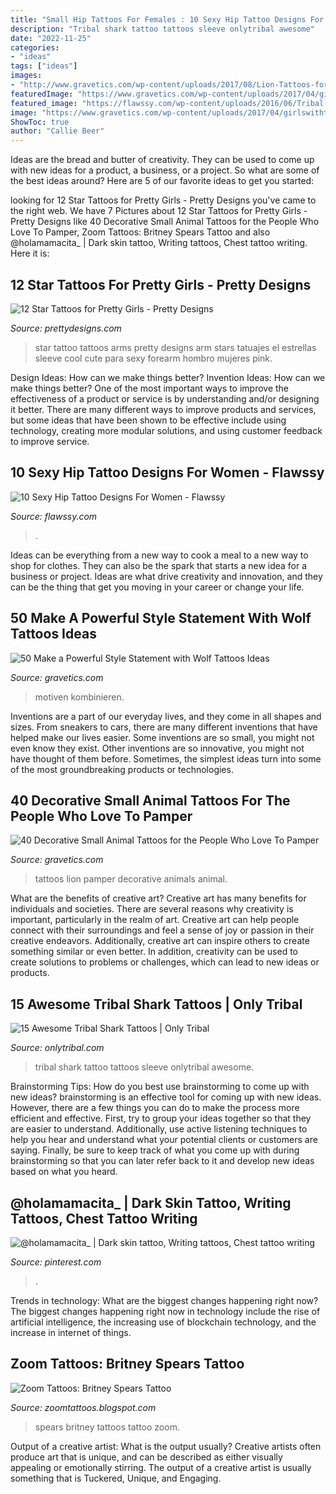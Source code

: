 ```yaml
---
title: "Small Hip Tattoos For Females : 10 Sexy Hip Tattoo Designs For Women"
description: "Tribal shark tattoo tattoos sleeve onlytribal awesome"
date: "2022-11-25"
categories:
- "ideas"
tags: ["ideas"]
images:
- "http://www.gravetics.com/wp-content/uploads/2017/08/Lion-Tattoos-for-Girls.jpg"
featuredImage: "https://www.gravetics.com/wp-content/uploads/2017/04/girlswithtattoos-wolftattoo-wolftattoos-coupletattoos.jpg"
featured_image: "https://flawssy.com/wp-content/uploads/2016/06/Tribal-Phoenix-Tattoo.jpg"
image: "https://www.gravetics.com/wp-content/uploads/2017/04/girlswithtattoos-wolftattoo-wolftattoos-coupletattoos.jpg"
ShowToc: true
author: "Callie Beer"
---
```



Ideas are the bread and butter of creativity. They can be used to come up with new ideas for a product, a business, or a project. So what are some of the best ideas around? Here are 5 of our favorite ideas to get you started:

	

		
looking for 12 Star Tattoos for Pretty Girls - Pretty Designs you've came to the right web. We have 7 Pictures about 12 Star Tattoos for Pretty Girls - Pretty Designs like 40 Decorative Small Animal Tattoos for the People Who Love To Pamper, Zoom Tattoos: Britney Spears Tattoo and also @holamamacita_ | Dark skin tattoo, Writing tattoos, Chest tattoo writing. Here it is:
		
    
## 12 Star Tattoos For Pretty Girls - Pretty Designs

<img loading=lazy src="http://www.prettydesigns.com/wp-content/uploads/2014/12/Star-Tattoo-on-Arms.jpg" onerror="this.onerror=null;this.src='https://tse4.mm.bing.net/th?id=OIP.u83yNokE4H2NiIDBwWvhjAHaJ4&amp;pid=15.1';" alt="12 Star Tattoos for Pretty Girls - Pretty Designs">

_Source: prettydesigns.com_

>star tattoo tattoos arms pretty designs arm stars tatuajes el estrellas sleeve cool cute para sexy forearm hombro mujeres pink. 

	

Design Ideas: How can we make things better?
Invention Ideas: How can we make things better?
One of the most important ways to improve the effectiveness of a product or service is by understanding and/or designing it better. There are many different ways to improve products and services, but some ideas that have been shown to be effective include using technology, creating more modular solutions, and using customer feedback to improve service.

    
## 10 Sexy Hip Tattoo Designs For Women - Flawssy

<img loading=lazy src="https://flawssy.com/wp-content/uploads/2016/06/Tribal-Phoenix-Tattoo.jpg" onerror="this.onerror=null;this.src='https://tse1.mm.bing.net/th?id=OIP.3hYDzj6qczDk6242KBkoIAHaLQ&amp;pid=15.1';" alt="10 Sexy Hip Tattoo Designs For Women - Flawssy">

_Source: flawssy.com_

>. 

	

Ideas can be everything from a new way to cook a meal to a new way to shop for clothes. They can also be the spark that starts a new idea for a business or project. Ideas are what drive creativity and innovation, and they can be the thing that get you moving in your career or change your life.

    
## 50 Make A Powerful Style Statement With Wolf Tattoos Ideas

<img loading=lazy src="https://www.gravetics.com/wp-content/uploads/2017/04/girlswithtattoos-wolftattoo-wolftattoos-coupletattoos.jpg" onerror="this.onerror=null;this.src='https://tse2.mm.bing.net/th?id=OIP.z57liYlx32Du-HKnlbe-uQHaJQ&amp;pid=15.1';" alt="50 Make a Powerful Style Statement with Wolf Tattoos Ideas">

_Source: gravetics.com_

>motiven kombinieren. 

	

Inventions are a part of our everyday lives, and they come in all shapes and sizes. From sneakers to cars, there are many different inventions that have helped make our lives easier. Some inventions are so small, you might not even know they exist. Other inventions are so innovative, you might not have thought of them before. Sometimes, the simplest ideas turn into some of the most groundbreaking products or technologies.

    
## 40 Decorative Small Animal Tattoos For The People Who Love To Pamper

<img loading=lazy src="http://www.gravetics.com/wp-content/uploads/2017/08/Lion-Tattoos-for-Girls.jpg" onerror="this.onerror=null;this.src='https://tse1.mm.bing.net/th?id=OIP.AZ07FeskroETmlRSgpZc8QHaIu&amp;pid=15.1';" alt="40 Decorative Small Animal Tattoos for the People Who Love To Pamper">

_Source: gravetics.com_

>tattoos lion pamper decorative animals animal. 

	

What are the benefits of creative art?
Creative art has many benefits for individuals and societies. There are several reasons why creativity is important, particularly in the realm of art. Creative art can help people connect with their surroundings and feel a sense of joy or passion in their creative endeavors. Additionally, creative art can inspire others to create something similar or even better. In addition, creativity can be used to create solutions to problems or challenges, which can lead to new ideas or products.

    
## 15 Awesome Tribal Shark Tattoos | Only Tribal

<img loading=lazy src="https://www.onlytribal.com/wp-content/uploads/2015/12/Tribal-Shark-Tattoo-Sleeve.jpg" onerror="this.onerror=null;this.src='https://tse2.mm.bing.net/th?id=OIP.An566SQzYcBF4KyI-WD9eAHaMY&amp;pid=15.1';" alt="15 Awesome Tribal Shark Tattoos | Only Tribal">

_Source: onlytribal.com_

>tribal shark tattoo tattoos sleeve onlytribal awesome. 

	

Brainstorming Tips: How do you best use brainstorming to come up with new ideas?
brainstorming is an effective tool for coming up with new ideas. However, there are a few things you can do to make the process more efficient and effective. First, try to group your ideas together so that they are easier to understand. Additionally, use active listening techniques to help you hear and understand what your potential clients or customers are saying. Finally, be sure to keep track of what you come up with during brainstorming so that you can later refer back to it and develop new ideas based on what you heard.

    
## @holamamacita_ | Dark Skin Tattoo, Writing Tattoos, Chest Tattoo Writing

<img loading=lazy src="https://i.pinimg.com/736x/9a/69/7a/9a697a16e1c119bcefbd5fb70095837c.jpg" onerror="this.onerror=null;this.src='https://tse1.mm.bing.net/th?id=OIP.VNDySsC7pxGnKfzPkdV7hQHaKQ&amp;pid=15.1';" alt="@holamamacita_ | Dark skin tattoo, Writing tattoos, Chest tattoo writing">

_Source: pinterest.com_

>. 

	

Trends in technology: What are the biggest changes happening right now?
The biggest changes happening right now in technology include the rise of artificial intelligence, the increasing use of blockchain technology, and the increase in internet of things.

    
## Zoom Tattoos: Britney Spears Tattoo

<img loading=lazy src="https://2.bp.blogspot.com/-E3NAlW24BWQ/TpoA7kdUuDI/AAAAAAAAARQ/n3l8MOJuIFw/s1600/britney-spears-tattoos-02.jpg" onerror="this.onerror=null;this.src='https://tse3.mm.bing.net/th?id=OIP.6kKH6eP4D1tw-LY8IM8mVwHaKN&amp;pid=15.1';" alt="Zoom Tattoos: Britney Spears Tattoo">

_Source: zoomtattoos.blogspot.com_

>spears britney tattoos tattoo zoom. 

	

Output of a creative artist: What is the output usually?
Creative artists often produce art that is unique, and can be described as either visually appealing or emotionally stirring. The output of a creative artist is usually something that is Tuckered, Unique, and Engaging.

